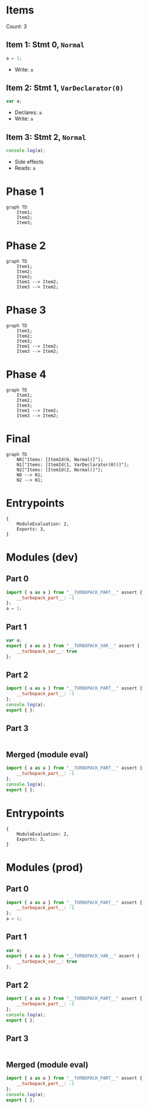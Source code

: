 # Items

Count: 3

## Item 1: Stmt 0, `Normal`

```js
a = 1;

```

- Write: `a`

## Item 2: Stmt 1, `VarDeclarator(0)`

```js
var a;

```

- Declares: `a`
- Write: `a`

## Item 3: Stmt 2, `Normal`

```js
console.log(a);

```

- Side effects
- Reads: `a`

# Phase 1
```mermaid
graph TD
    Item1;
    Item2;
    Item3;
```
# Phase 2
```mermaid
graph TD
    Item1;
    Item2;
    Item3;
    Item1 --> Item2;
    Item3 --> Item2;
```
# Phase 3
```mermaid
graph TD
    Item1;
    Item2;
    Item3;
    Item1 --> Item2;
    Item3 --> Item2;
```
# Phase 4
```mermaid
graph TD
    Item1;
    Item2;
    Item3;
    Item1 --> Item2;
    Item3 --> Item2;
```
# Final
```mermaid
graph TD
    N0["Items: [ItemId(0, Normal)]"];
    N1["Items: [ItemId(1, VarDeclarator(0))]"];
    N2["Items: [ItemId(2, Normal)]"];
    N0 --> N1;
    N2 --> N1;
```
# Entrypoints

```
{
    ModuleEvaluation: 2,
    Exports: 3,
}
```


# Modules (dev)
## Part 0
```js
import { a as a } from "__TURBOPACK_PART__" assert {
    __turbopack_part__: -1
};
a = 1;

```
## Part 1
```js
var a;
export { a as a } from "__TURBOPACK_VAR__" assert {
    __turbopack_var__: true
};

```
## Part 2
```js
import { a as a } from "__TURBOPACK_PART__" assert {
    __turbopack_part__: -1
};
console.log(a);
export { };

```
## Part 3
```js

```
## Merged (module eval)
```js
import { a as a } from "__TURBOPACK_PART__" assert {
    __turbopack_part__: -1
};
console.log(a);
export { };

```
# Entrypoints

```
{
    ModuleEvaluation: 2,
    Exports: 3,
}
```


# Modules (prod)
## Part 0
```js
import { a as a } from "__TURBOPACK_PART__" assert {
    __turbopack_part__: -1
};
a = 1;

```
## Part 1
```js
var a;
export { a as a } from "__TURBOPACK_VAR__" assert {
    __turbopack_var__: true
};

```
## Part 2
```js
import { a as a } from "__TURBOPACK_PART__" assert {
    __turbopack_part__: -1
};
console.log(a);
export { };

```
## Part 3
```js

```
## Merged (module eval)
```js
import { a as a } from "__TURBOPACK_PART__" assert {
    __turbopack_part__: -1
};
console.log(a);
export { };

```
